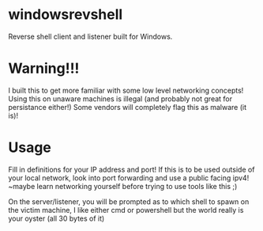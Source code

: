 # windowsrevshell
Reverse shell client and listener built for Windows.
# Warning!!!
I built this to get more familiar with some low level networking concepts! Using this on unaware machines is illegal (and probably not great for persistance either!)
Some vendors will completely flag this as malware (it is)!
# Usage
Fill in definitions for your IP address and port!
If this is to be used outside of your local network, look into port forwarding and use a public facing ipv4! ~maybe learn networking yourself before trying to use tools like this ;)

On the server/listener, you will be prompted as to which shell to spawn on the victim machine, I like either cmd or powershell but the world really is your oyster (all 30 bytes of it)
